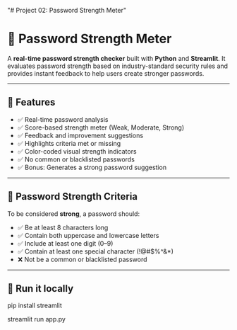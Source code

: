 "# Project 02: Password Strength Meter" 

# 🔐 Password Strength Meter

A **real-time password strength checker** built with **Python** and **Streamlit**. It evaluates password strength based on industry-standard security rules and provides instant feedback to help users create stronger passwords.

---

## 📌 Features

- ✅ Real-time password analysis
- ✅ Score-based strength meter (Weak, Moderate, Strong)
- ✅ Feedback and improvement suggestions
- ✅ Highlights criteria met or missing
- ✅ Color-coded visual strength indicators
- ✅ No common or blacklisted passwords
- ✅ Bonus: Generates a strong password suggestion

---

## 🧠 Password Strength Criteria

To be considered **strong**, a password should:

- ✅ Be at least 8 characters long  
- ✅ Contain both uppercase and lowercase letters  
- ✅ Include at least one digit (0–9)  
- ✅ Contain at least one special character (!@#$%^&*)  
- ❌ Not be a common or blacklisted password  

---

## 🚀 Run it locally

pip install streamlit

streamlit run app.py


